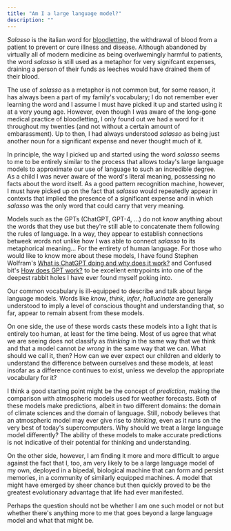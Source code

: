 ```yaml
---
title: "Am I a large language model?"
description: ""
---
```


_Salasso_ is the italian word for [bloodletting][1], the withdrawal of blood
from a patient to prevent or cure illness and disease. Although abandoned by
virtually all of modern medicine as being overlwemingly harmful to patients,
the word _salasso_ is still used as a metaphor for very signifcant expenses,
draining a person of their funds as leeches would have drained them of their
blood.

The use of _salasso_ as a metaphor is not common but, for some reason, it has
always been a part of my family's vocabulary; I do not remember ever learning
the word and I assume I must have picked it up and started using it at a very
young age. However, even though I was aware of the long-gone medical practice
of bloodletting, I only found out we had a word for it throughout my twenties
(and not without a certain amount of embarassment). Up to then, I had always
understood _salasso_ as being just another noun for a significant expense and
never thought much of it.

In principle, the way I picked up and started using the word _salasso_ seems
to me to be entirely similar to the process that allows today's large language
models to approximate our use of language to such an incredible degree. As a
child I was never aware of the word's literal meaning, possessing no facts
about the word itself. As a good pattern recognition machine, however, I must
have picked up on the fact that _salasso_ would repeatedly appear in contexts
that implied the presence of a significant expense and in which _salasso_ was
the only word that could carry that very meaning.

Models such as the GPTs (ChatGPT, GPT-4, ...) do not _know_ anything about the
words that they use but they're still able to concatenate them following the
rules of language. In a way, they appear to establish connections betweek words
not unlike how I was able to connect _salasso_ to its metaphorical meaning...
For the entirety of human language. For those who would like to know more about
these models, I have found Stephen Wolfram's 
[What is ChatGPT doing and why does it work?][3] and Confused bit's
[How does GPT work?][2] to be excellent entrypoints into one of the deepest
rabbit holes I have ever found myself poking into.

Our common vocabulary is ill-equipped to describe and talk about large
language models. Words like _know_, _think_, _infer_, _hallucinate_ are
generally understood to imply a level of conscious thought and understanding
that, so far, appear to remain absent from these models.

On one side, the use of these words casts these models into a light that is
entirely too human, at least for the time being. Most of us agree that what
we are seeing does not classify as _thinking_ in the same way that we think
and that a model cannot _be wrong_ in the same way that we can. What should
we call it, then? How can we ever expect our children and elderly to
understand the difference between ourselves and these models, at least insofar
as a difference continues to exist, unless we develop the appropriate
vocabulary for it?

I think a good starting point might be the concept of _prediction_, making the
comparison with atmospheric models used for weather forecasts. Both of these 
models make predictions, albeit in two different domains: the domain of climate
sciences and the domain of language. Still, nobody believes that an atmospheric
model may ever give rise to _thinking_, even as it runs on the very best of
today's supercomputers. Why should we treat a large language model differently?
The ability of these models to make accurate predictions is not indicative of
their potential for thinking and understanding.

On the other side, however, I am finding it more and more difficult to argue
against the fact that I, too, am very likely to be a large language model of
my own, deployed in a bipedal, biological machine that can form and persist
memories, in a community of similarly equipped machines. A model that might
have emerged by sheer chance but then quickly proved to be the greatest 
evolutionary advantage that life had ever manifested.

Perhaps the question should not be whether I am one such model or not but
whether there's anything more to me that goes beyond a large language model
and what that might be.

[1]: https://en.wikipedia.org/wiki/Bloodletting
[2]: https://confusedbit.dev/posts/how_does_gpt_work/
[3]: https://writings.stephenwolfram.com/2023/02/what-is-chatgpt-doing-and-why-does-it-work/
